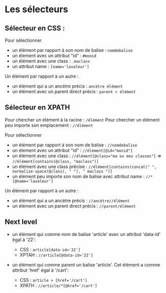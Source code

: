 # Les sélecteurs

## Sélecteur en CSS :
Pour sélectionner
- un élément par rapport à son nom de balise : `nomdebalise`
- un élement avec un attribut "id" : `#monid`
- un élément avec une class : `.maclass`
- un attribut name : `[name='lavaleur']`

Un élément par rapport à un autre :
- un élément qui a un ancètre précis : `ancètre élément`
- un élément avec un parent direct précis : `parent > élément`

## Sélecteur en XPATH
Pour chercher un élément à la racine : `/élément`
Pour chercher un élément peu importe son emplacement : `//élément`

Pour sélectionner
- un élément par rapport à son nom de balise : `//nomdebalise`
- un élement avec un attribut "id" : `//élément[@id="monid"]`
- un élément avec une class : `//élément[@class="ma ou mes classes"]` => `//élément[contains(@class, "maclass")]`
- un élément avec une class précise : `//élément[contains(concat(" ", normalize-space(@class), " "), " maclass ")]`
- un élément peu importe son nom de balise avec attribut name : `//*[@name='lavaleur']`


Un élément par rapport à un autre :
- un élément qui a un ancètre précis : `//ancètre//élément`
- un élément avec un parent direct précis : `//parent/élément`

## Next level

- un élément qui comme nom de balise 'article' avec un attribut 'data-id' égal à '22':
  - CSS : `article[data-id='22']`
  - XPTAH : `//article[@data-id='22']`

- un élément qui comme parent un balise 'article'. Cet élément a comme attribut 'href' égal à '/cart':
  - CSS : `article > [href='/cart']`
  - XPATH : `//article/*[@href='/cart']`